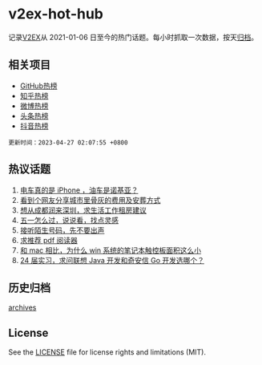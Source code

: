 # v2ex-hot-hub

 记录[V2EX](https://www.v2ex.com/)从 2021-01-06 日至今的热门话题。每小时抓取一次数据，按天[归档](archives)。
 
 ## 相关项目

- [GitHub热榜](https://github.com/snaildev/github-hot-hub)
- [知乎热榜](https://github.com/snaildev/zhihu-hot-hub)
- [微博热榜](https://github.com/snaildev/weibo-hot-hub)
- [头条热榜](https://github.com/snaildev/toutiao-hot-hub)
- [抖音热榜](https://github.com/snaildev/douyin-hot-hub)


 `更新时间：2023-04-27 02:07:55 +0800`

## 热议话题

1. [电车真的是 iPhone ，油车是诺基亚？](https://www.v2ex.com/t/935540)
1. [看到个网友分享城市里骨灰的费用及安葬方式](https://www.v2ex.com/t/935519)
1. [想从成都润来深圳，求生活工作租房建议](https://www.v2ex.com/t/935543)
1. [五一怎么过，说说看，找点灵感](https://www.v2ex.com/t/935560)
1. [接听陌生号码，先不要出声](https://www.v2ex.com/t/935576)
1. [求推荐 pdf 阅读器](https://www.v2ex.com/t/935512)
1. [和 mac 相比，为什么 win 系统的笔记本触控板面积这么小](https://www.v2ex.com/t/935515)
1. [24 届实习，求问联想 Java 开发和奇安信 Go 开发选哪个？](https://www.v2ex.com/t/935603)

## 历史归档

[archives](archives)

## License

See the [LICENSE](LICENSE) file for license rights and limitations (MIT).
